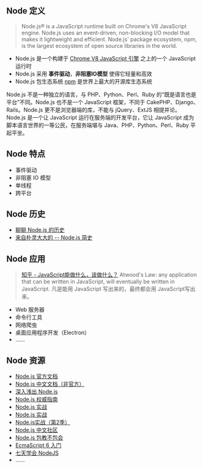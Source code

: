 ## Node 定义

> Node.js® is a JavaScript runtime built on Chrome's V8 JavaScript engine. Node.js uses an event-driven, non-blocking I/O model that makes it lightweight and efficient. Node.js' package ecosystem, npm, is the largest ecosystem of open source libraries in the world. 

- Node.js 是一个构建于 [Chrome V8 JavaScript 引擎](https://zh.wikipedia.org/wiki/V8_(JavaScript%E5%BC%95%E6%93%8E)) 之上的一个 JavaScript 运行时
- Node.js 采用 **事件驱动**，**非阻塞IO模型** 使得它轻量和高效
- Node.js 包生态系统 [npm](https://www.npmjs.com/) 是世界上最大的开源库生态系统

Node.js 不是一种独立的语言，与 PHP、Python、Perl、Ruby 的“既是语言也是平台”不同。Node.js 也不是一个 JavaScript 框架，不同于 CakePHP、Django、Rails。Node.js 更不是浏览器端的库，不能与 jQuery、ExtJS 相提并论。Node.js 是一个让 JavaScript 运行在服务端的开发平台，它让 JavaScript 成为脚本语言世界的一等公民，在服务端堪与 Java、PHP、Python、Perl、Ruby 平起平坐。 



## Node 特点

- 事件驱动
- 非阻塞 IO 模型
- 单线程
- 跨平台



## Node 历史

- [聊聊 Node.js 的历史](http://gitbook.cn/books/58e796fd09012f0a48761eae/index.html)
- [来自朴灵大大的 -- Node.js 简史](https://cnodejs.org/topic/555d3d54e684c4c8088a0d78)



## Node 应用

> [知乎 - JavaScript能做什么，该做什么？](https://www.zhihu.com/question/20796866) Atwood's Law: any application that can be written in JavaScript, will eventually be written in JavaScript. 凡是能用 JavaScript 写出来的，最终都会用 JavaScript写出来。 

- Web 服务器
- 命令行工具
- 网络爬虫
- 桌面应用程序开发（Electron）
- ......



## Node 资源

- [Node.js 官方文档](https://nodejs.org/en/docs/)
- [Node.js 中文文档（非官方）](http://nodejs.cn/)
- [深入浅出 Node.js](https://read.douban.com/ebook/12053349/)
- [Node.js 权威指南](https://book.douban.com/subject/25892704/)
- [Node.js 实战](https://book.douban.com/subject/25870705/)
- [Node.js 实战](https://book.douban.com/subject/25867920/)
- [Node.js实战（第2季）](https://book.douban.com/subject/26642320/)
- [Node.js 中文社区](http://cnodejs.org/)
- [Node.js 包教不包会](https://github.com/alsotang/node-lessons)
- [EcmaScript 6 入门](http://es6.ruanyifeng.com/)
- [七天学会 NodeJS](https://github.com/nqdeng/7-days-nodejs)
- ......